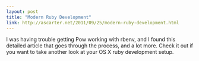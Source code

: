 ```yaml
---
layout: post
title: "Modern Ruby Development"
link: http://ascarter.net/2011/09/25/modern-ruby-development.html
---
```


I was having trouble getting Pow working with rbenv, and I found this detailed
article that goes through the process, and a lot more. Check it out if you
want to take another look at your OS X ruby development setup.
